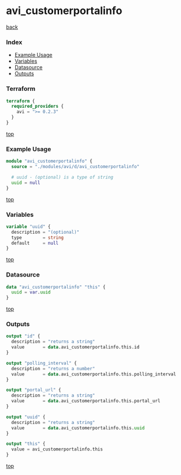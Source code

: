 # avi_customerportalinfo

[back](../avi.md)

### Index

- [Example Usage](#example-usage)
- [Variables](#variables)
- [Datasource](#datasource)
- [Outputs](#outputs)

### Terraform

```terraform
terraform {
  required_providers {
    avi = ">= 0.2.3"
  }
}
```

[top](#index)

### Example Usage

```terraform
module "avi_customerportalinfo" {
  source = "./modules/avi/d/avi_customerportalinfo"

  # uuid - (optional) is a type of string
  uuid = null
}
```

[top](#index)

### Variables

```terraform
variable "uuid" {
  description = "(optional)"
  type        = string
  default     = null
}
```

[top](#index)

### Datasource

```terraform
data "avi_customerportalinfo" "this" {
  uuid = var.uuid
}
```

[top](#index)

### Outputs

```terraform
output "id" {
  description = "returns a string"
  value       = data.avi_customerportalinfo.this.id
}

output "polling_interval" {
  description = "returns a number"
  value       = data.avi_customerportalinfo.this.polling_interval
}

output "portal_url" {
  description = "returns a string"
  value       = data.avi_customerportalinfo.this.portal_url
}

output "uuid" {
  description = "returns a string"
  value       = data.avi_customerportalinfo.this.uuid
}

output "this" {
  value = avi_customerportalinfo.this
}
```

[top](#index)
